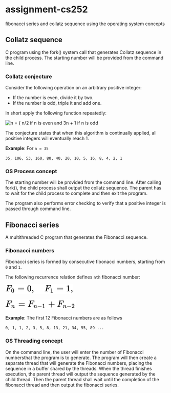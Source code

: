 # assignment-cs252

fibonacci series and collatz sequence using the operating system concepts


## Collatz sequence

C program using the fork() system call that generates Collatz sequence
in the child process. The starting number will be provided from the command line.


### Collatz conjecture

Consider the following operation on an arbitrary positive integer:

- If the number is even, divide it by two.
- If the number is odd, triple it and add one.


In short apply the following function repeatedly:

![n = { n/2 if n is even and 3n + 1 if n is odd](/sequence/collatz.svg)


The conjecture states that when this algorithm is continually applied,
all positive integers will eventually reach 1.

**Example**: For `n = 35`
```
35, 106, 53, 160, 80, 40, 20, 10, 5, 16, 8, 4, 2, 1
```


### OS Process concept

The starting number will be provided from the command line.
After calling fork(), the child process shall output the
collatz sequence. The parent has to wait for the child process
to complete and then exit the program.

The program also performs error checking to verify that
a positive integer is passed through command line.


## Fibonacci series

A multithreaded C program that generates the Fibonacci sequence.


### Fibonacci numbers

Fibonacci series is formed by consecutive fibonacci numbers,
starting from `0` and `1`.

The following recurrence relation defines `nth` fibonacci number:

![F0 = 0, F1 = 1](/Fibonacci_series/fibonacci1.svg)

![Fn = Fn-1 + Fn-2](/Fibonacci_series/fibonacci2.svg)

**Example**: The first 12 Fibonacci numbers are as follows
```
0, 1, 1, 2, 3, 5, 8, 13, 21, 34, 55, 89 ...
```


### OS Threading concept

On the command line, the user will enter the number of
Fibonacci numbersthat the program is to generate. The program
will then create a separate thread that will generate the
Fibonacci numbers, placing the sequence in a buffer shared
by the threads. When the thread finishes execution,
the parent thread will output the sequence generated
by the child thread. Then the parent thread shall wait
until the completion of the fibonacci thread and then
output the fibonacci series.
